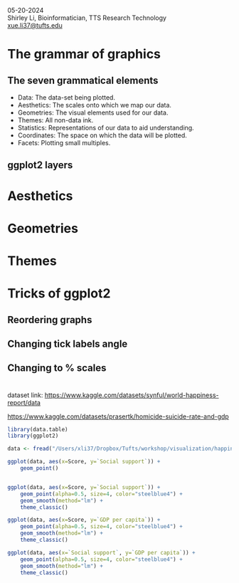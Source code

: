 05-20-2024         
Shirley Li, Bioinformatician, TTS Research Technology       
xue.li37@tufts.edu       


# The grammar of graphics        
## The seven grammatical elements     
* Data: The data-set being plotted. 
* Aesthetics: The scales onto which we map our data. 
* Geometries: The visual elements used for our data. 
* Themes: All non-data ink.    
* Statistics: Representations of our data to aid understanding.    
* Coordinates: The space on which the data will be plotted.   
* Facets: Plotting small multiples.     


## ggplot2 layers     


# Aesthetics       
 
# Geometries         

# Themes         


# Tricks of ggplot2       
## Reordering graphs      
## Changing tick labels angle      
## Changing to % scales       



#      
dataset link: https://www.kaggle.com/datasets/synful/world-happiness-report/data       

https://www.kaggle.com/datasets/prasertk/homicide-suicide-rate-and-gdp 

```r
library(data.table)
library(ggplot2)

data <- fread("/Users/xli37/Dropbox/Tufts/workshop/visualization/happiness_report/2019.csv")

ggplot(data, aes(x=Score, y=`Social support`)) +
    geom_point()


ggplot(data, aes(x=Score, y=`Social support`)) +
    geom_point(alpha=0.5, size=4, color="steelblue4") +
    geom_smooth(method="lm") +
    theme_classic() 

ggplot(data, aes(x=Score, y=`GDP per capita`)) +
    geom_point(alpha=0.5, size=4, color="steelblue4") +
    geom_smooth(method="lm") +
    theme_classic() 

ggplot(data, aes(x=`Social support`, y=`GDP per capita`)) +
    geom_point(alpha=0.5, size=4, color="steelblue4") +
    geom_smooth(method="lm") +
    theme_classic() 





```